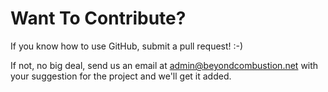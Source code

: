 # Want To Contribute?

If you know how to use GitHub, submit a pull request! :-)

If not, no big deal, send us an email at admin@beyondcombustion.net with your suggestion for the project and we'll get it added.
